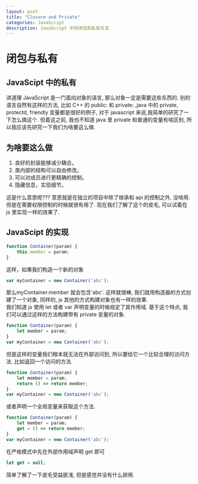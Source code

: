 ```yaml
---
layout: post
title: "Closure and Private"
categories: JavaScript
description: JavaScript 中的闭包和私有方法
---
```


# 闭包与私有

## JavaScipt 中的私有

讲道理 JavaScript 是一门面向对象的语言, 那么对象一定是需要这些东西的. 别的语言自然有这样的方法, 比如 C++ 的 public: 和 private: ,java 中的 private, protectd, friendly 变量都是很好的例子, 对于 javascript 来说,我简单的研究了一下怎么搞这个. 但着这之前, 我也不知道 java 里 private 和普通的变量有啥区别, 所以我应该先研究一下我们为啥要这么做.

## 为啥要这么做

1.  良好的封装能够减少耦合。
2.  类内部的结构可以自由修改。
3.  可以对成员进行更精确的控制。
4.  隐藏信息，实现细节。

这是什么意思呢??? 意思就是在独立的项目中除了继承和 api 的控制之外, 没啥用. 但是在需要权限控制的时候就很有用了. 现在我们了解了这个的皮毛, 可以试着在 js 里实现一样的效果了.

## JavaScipt 的实现

```javascript
function Container(param) {
    this.member = param;
}
```

这样，如果我们构造一个新的对象

```javascript
var myContainer = new Container('abc');
```

那么myContainer.member 就会包含'abc'. 这样就很棒, 我们就用构造器的方式创建了一个对象, 同样的, js 其他的方式构建对象也有一样的效果.  
我们知道 js 使用 let 或者 var 声明变量的时候规定了其作用域. 基于这个特点, 我们可以通过这样的方法构建带有 private 变量的对象.

```javascript
function Container(param) {
    let member = param;
} 
var myContainer = new Container('abc');
```

但是这样的变量我们根本就无法在外部访问到, 所以要给它一个比较合理的访问方法. 比如返回一个访问的方法.

```javascript
function Container(param) {
    let member = param;
    return () => return member;
} 
var myContainer = new Container('abc');
```

或者声明一个全局变量来获取这个方法.

```javascript
function Container(param) {
    let member = param;
    get = () => return member;
} 
var myContainer = new Container('abc');
```

在严格模式中先在外部作用域声明 get 即可

```javascript
let get = null;
```

简单了解了一下皮毛受益匪浅, 但是感觉并没有什么卵用.
